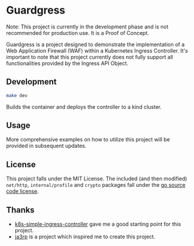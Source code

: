 # Guardgress

Note: This project is currently in the development phase and 
is not recommended for production use. It is a Proof of Concept.

Guardgress is a project designed to demonstrate the implementation of a Web Application Firewall (WAF) 
within a Kubernetes Ingress Controller. It's important to note that this project currently 
does not fully support all functionalities provided by the Ingress API Object.

## Development
```sh
make dev
```

Builds the container and deploys the controller to a kind cluster.

## Usage
More comprehensive examples on how to utilize this project will be provided in subsequent updates.

## License
This project falls under the MIT License.
The included (and then modified) `net/http`, `internal/profile` and `crypto` packages fall under the [go source code license](https://github.com/golang/go/blob/master/LICENSE).

## Thanks
- [k8s-simple-ingress-controller](https://github.com/calebdoxsey/kubernetes-simple-ingress-controller) gave me a good starting point for this project.
- [ja3rp](https://github.com/sleeyax/ja3rp) is a project which inspired me to create this project.
